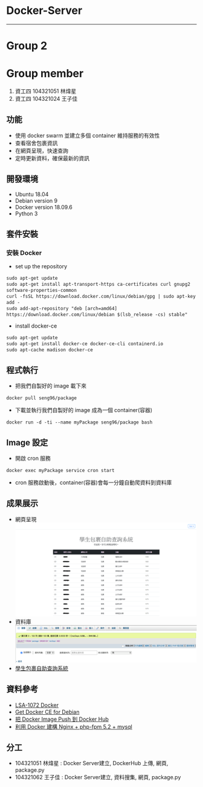 # Docker-Server
---
# Group 2
# Group member
1. 資工四 104321051 林煒星
2. 資工四 104321024 王子佳

## 功能
- 使用 docker swarm 並建立多個 container 維持服務的有效性
- 查看宿舍包裹資訊
- 在網頁呈現，快速查詢
- 定時更新資料，確保最新的資訊

## 開發環境
- Ubuntu 18.04
- Debian version 9
- Docker version 18.09.6
- Python 3

## 套件安裝
### 安裝 Docker
- set up the repository
```
sudo apt-get update
sudo apt-get install apt-transport-https ca-certificates curl gnupg2 software-properties-common
curl -fsSL https://download.docker.com/linux/debian/gpg | sudo apt-key add -
sudo add-apt-repository "deb [arch=amd64] https://download.docker.com/linux/debian $(lsb_release -cs) stable"
```
- install docker-ce
```
sudo apt-get update
sudo apt-get install docker-ce docker-ce-cli containerd.io
sudo apt-cache madison docker-ce
```

## 程式執行
- 把我們自製好的 image 載下來
```
docker pull seng96/package
```
- 下載並執行我們自製好的 image 成為一個 container(容器)
```
docker run -d -ti --name myPackage seng96/package bash
```

## Image 設定
- 開啟 cron 服務
```
docker exec myPackage service cron start
```
- cron 服務啟動後，container(容器)會每一分鐘自動爬資料到資料庫

## 成果展示
- 網頁呈現
![網頁](https://github.com/NCNU-OpenSource/Docker-Server/blob/master/%E5%AD%B8%E7%94%9F%E5%8C%85%E8%A3%B9%E6%9F%A5%E8%A9%A2%E7%B3%BB%E7%B5%B1.png)
- 資料庫
![db](https://github.com/NCNU-OpenSource/Docker-Server/blob/master/db.png)
- [學生包裹自助查詢系統](http://35.229.226.20/?fbclid=IwAR35dq0Svd6S-lKXD0dLKRDHWAUFnw5wnCBJk3RVlLFRGy8sekhSF1u0aP0)

## 資料參考
- [LSA-1072 Docker](https://docs.google.com/presentation/d/1wYhJkBQkx0jS-oyJG-2imdI7p93wti4XZqR9Jc49PxE/edit?usp=sharing)　
- [Get Docker CE for Debian](https://docs.docker.com/install/linux/docker-ce/debian/)
- [把 Docker Image Push 到 Docker Hub](https://ithelp.ithome.com.tw/articles/10191139)
- [利用 Docker 建構 Nginx + php-fpm 5.2 + mysql](http://blog.chengweichen.com/2015/05/docker-nginx-php-fpm-52-mysql.html?fbclid=IwAR1DuH4fd8Gt3cBI5pfpip3C8-2fR5m40GLV2vB45ALnBtmFBSLXRGH8EFE)

## 分工
- 104321051 林煒星 : Docker Server建立, DockerHub 上傳, 網頁, package.py
- 104321062 王子佳 : Docker Server建立, 資料搜集, 網頁, package.py


